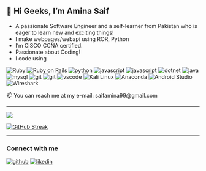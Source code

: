 ## 👋 Hi Geeks, I’m Amina Saif
- A passionate Software Engineer and a self-learner from Pakistan who is eager to learn new and exciting things!
- I make webpages/webapi using ROR, Python
- I’m CISCO CCNA certified.
- Passionate about Coding!
- I code using
<p>
<image src="https://img.shields.io/badge/Ruby-CC342D?style=for-the-badge&logo=ruby&logoColor=white" alt="Ruby"/>
<image src="https://img.shields.io/badge/Ruby_on_Rails-CC0000?style=for-the-badge&logo=ruby-on-rails&logoColor=white" alt="Ruby on Rails"/>
<image src="https://img.shields.io/badge/Python-14354C?style=for-the-badge&logo=python&logoColor=white" alt="python"/>
<image src="https://img.shields.io/badge/JavaScript-F7DF1E?style=for-the-badge&logo=javascript&logoColor=black" alt="javascript"/>
<image src="https://img.shields.io/badge/C%23-239120?style=for-the-badge&logo=c-sharp&logoColor=white" alt="javascript"/>
<image src="https://img.shields.io/badge/.NET-5C2D91?style=for-the-badge&logo=.net&logoColor=white" alt="dotnet"/>
<image src="https://img.shields.io/badge/Java-ED8B00?style=for-the-badge&logo=java&logoColor=white" alt="java"/>
<image src="https://img.shields.io/badge/MySQL-00000F?style=for-the-badge&logo=mysql&logoColor=white" alt="mysql"/>
<image src="https://img.shields.io/badge/GIT-E44C30?style=for-the-badge&logo=git&logoColor=white" alt="git"/>
<image src="https://img.shields.io/badge/GITHUB-20232A?style=for-the-badge&logo=github&logoColor=white" alt="git"/>
<image src="https://img.shields.io/badge/Visual_Studio_Code-0078D4?style=for-the-badge&logo=visual%20studio%20code&logoColor=white" alt="vscode"/>
<image src="https://img.shields.io/static/v1?style=for-the-badge&message=Kali+Linux&color=557C94&logo=Kali+Linux&logoColor=FFFFFF&label=" alt="Kali Linux"/>
  <image src="https://img.shields.io/static/v1?style=for-the-badge&message=Anaconda&color=44A833&logo=Anaconda&logoColor=FFFFFF&label=" alt="Anaconda"/>
   <image src="https://img.shields.io/static/v1?style=for-the-badge&message=Android+Studio&color=222222&logo=Android+Studio&logoColor=3DDC84&label=" alt="Android Studio"/>
 <image src="https://img.shields.io/static/v1?style=for-the-badge&message=Wireshark&color=1679A7&logo=Wireshark&logoColor=FFFFFF&label=" alt="Wireshark"/>
 
</p>
<p> 📫 You can reach me at my e-mail: saifamina99@gmail.com 
</p>
<hr />
<p>
<a href="mailto:saifamina99@gmail.com"> <img src="https://img.shields.io/badge/Ask%20me-anything-1abc9c.svg"/> </a>
</p>

[![GitHub Streak](https://github-readme-streak-stats.herokuapp.com?user=raiamna0&theme=vue-dark)](https://git.io/streak-stats)

<hr />
<h3>Connect with me</h3>
<p>
<a href="https://github.com/raiamna0" target="_blank"><img src="https://img.shields.io/badge/GitHub-100000?style=for-the-badge&logo=github&logoColor=white" alt="github"/></a> <a href="https://www.linkedin.com/in/amina-saif/" target="_blank"><img src="https://img.shields.io/badge/LinkedIn-0077B5?style=for-the-badge&logo=linkedin&logoColor=white" alt="likedin"/></a>  
 
</p>
